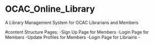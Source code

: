 # OCAC_Online_Library

A Library Management System for OCAC Librarians and Members

#content Structure
Pages:
-Sign Up Page for Members
-Login Page for Members
-Update Profiles for Members
-Login Page for Libriains -
